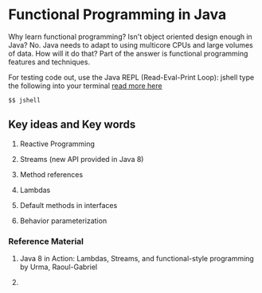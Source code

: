 # Functional Programming in Java

Why learn functional programming? 
Isn't object oriented design enough in Java? No. Java needs to adapt to using multicore CPUs and large
volumes of data. How will it do that? Part of the answer is functional programming features and techniques.
    
For testing code out, use the Java REPL (Read-Eval-Print Loop): jshell
type the following into your terminal [read more here](https://www.tutorialspoint.com/java9/java9_repl.htm)

`$$ jshell`



## Key ideas and Key words

1. Reactive Programming

2. Streams (new API provided in Java 8)

3. Method references 

4. Lambdas

5. Default methods in interfaces

6. Behavior parameterization


### Reference Material
    
1. Java 8 in Action: Lambdas, Streams, and functional-style programming by Urma, Raoul-Gabriel

2. 